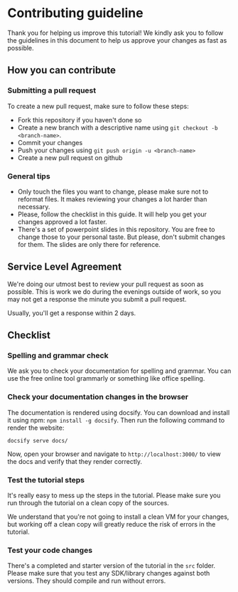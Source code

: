 # Contributing guideline

Thank you for helping us improve this tutorial! We kindly ask you to follow
the guidelines in this document to help us approve your changes as fast 
as possible.

## How you can contribute

### Submitting a pull request 
To create a new pull request, make sure to follow these steps:

* Fork this repository if you haven't done so
* Create a new branch with a descriptive name using 
  `git checkout -b <branch-name>`.
* Commit your changes
* Push your changes using `git push origin -u <branch-name>`
* Create a new pull request on github

### General tips

* Only touch the files you want to change, please make sure not to reformat 
  files. It makes reviewing your changes a lot harder than necessary.
* Please, follow the checklist in this guide. It will help you get your changes
  approved a lot faster.
* There's a set of powerpoint slides in this repository. You are free to change
  those to your personal taste. But please, don't submit changes for them. The 
  slides are only there for reference.

## Service Level Agreement

We're doing our utmost best to review your pull request as soon as possible.
This is work we do during the evenings outside of work, so you may not get a 
response the minute you submit a pull request.

Usually, you'll get a response within 2 days.

## Checklist

### Spelling and grammar check

We ask you to check your documentation for spelling and grammar.
You can use the free online tool grammarly or something like office spelling.

### Check your documentation changes in the browser

The documentation is rendered using docsify. You can download and install it
using npm: `npm install -g docsify`. Then run the following command
to render the website:

```
docsify serve docs/
```

Now, open your browser and navigate to `http://localhost:3000/` to view the 
docs and verify that they render correctly.

### Test the tutorial steps

It's really easy to mess up the steps in the tutorial. Please make sure you
run through the tutorial on a clean copy of the sources.

We understand that you're not going to install a clean VM for your changes,
but working off a clean copy will greatly reduce the risk of errors 
in the tutorial.

### Test your code changes

There's a completed and starter version of the tutorial in the `src` folder.
Please make sure that you test any SDK/library changes against both versions.
They should compile and run without errors.

